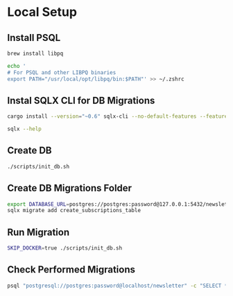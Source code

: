 # Local Setup

## Install PSQL

```bash
brew install libpq

echo '
# For PSQL and other LIBPQ binaries
export PATH="/usr/local/opt/libpq/bin:$PATH"' >> ~/.zshrc
```

## Instal SQLX CLI for DB Migrations

```bash
cargo install --version="~0.6" sqlx-cli --no-default-features --features rustls,postgres

sqlx --help
```

## Create DB

```bash
./scripts/init_db.sh
```

## Create DB Migrations Folder

```bash
export DATABASE_URL=postgres://postgres:password@127.0.0.1:5432/newsletter
sqlx migrate add create_subscriptions_table
```

## Run Migration

```bash
SKIP_DOCKER=true ./scripts/init_db.sh
```

## Check Performed Migrations

```bash
psql "postgresql://postgres:password@localhost/newsletter" -c "SELECT * FROM _sqlx_migrations"
```
